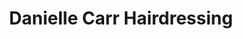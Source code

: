 ---
title: "Danielle Carr Hairdressing"
url: /edinburgh/danielle-carr-hairdressing/
shop: Friseur
---